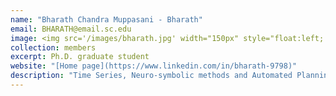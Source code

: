 ```yaml
---
name: "Bharath Chandra Muppasani - Bharath"
email: BHARATH@email.sc.edu
image: <img src='/images/bharath.jpg' width="150px" style="float:left; margin:0px 10px 0px 0px;">
collection: members
excerpt: Ph.D. graduate student
website: "[Home page](https://www.linkedin.com/in/bharath-9798)"
description: "Time Series, Neuro-symbolic methods and Automated Planning"  
---
```

